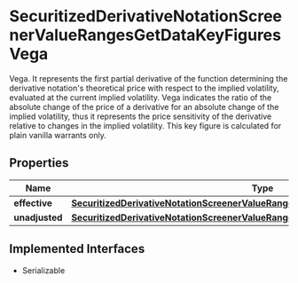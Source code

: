 

# SecuritizedDerivativeNotationScreenerValueRangesGetDataKeyFiguresVega

Vega. It represents the first partial derivative of the function determining the derivative notation's theoretical price with respect to the implied volatility, evaluated at the current implied volatility. Vega indicates the ratio of the absolute change of the price of a derivative for an absolute change of the implied volatility, thus it represents the price sensitivity of the derivative relative to changes in the implied volatility. This key figure is calculated for plain vanilla warrants only.

## Properties

Name | Type | Description | Notes
------------ | ------------- | ------------- | -------------
**effective** | [**SecuritizedDerivativeNotationScreenerValueRangesGetDataKeyFiguresVegaEffective**](SecuritizedDerivativeNotationScreenerValueRangesGetDataKeyFiguresVegaEffective.md) |  |  [optional]
**unadjusted** | [**SecuritizedDerivativeNotationScreenerValueRangesGetDataKeyFiguresVegaUnadjusted**](SecuritizedDerivativeNotationScreenerValueRangesGetDataKeyFiguresVegaUnadjusted.md) |  |  [optional]


## Implemented Interfaces

* Serializable


